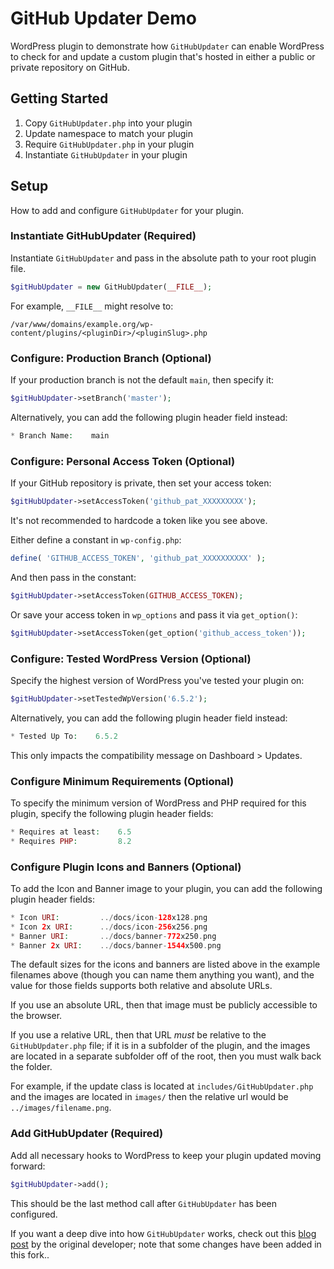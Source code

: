 # GitHub Updater Demo

WordPress plugin to demonstrate how `GitHubUpdater` can enable WordPress to check for and update a custom plugin that's hosted in either a public or private repository on GitHub.

## Getting Started

1. Copy `GitHubUpdater.php` into your plugin
2. Update namespace to match your plugin
3. Require `GitHubUpdater.php` in your plugin
4. Instantiate `GitHubUpdater` in your plugin

## Setup

How to add and configure `GitHubUpdater` for your plugin.

### Instantiate GitHubUpdater (Required)

Instantiate `GitHubUpdater` and pass in the absolute path to your root plugin file.

```php
$gitHubUpdater = new GitHubUpdater(__FILE__);
```

For example, `__FILE__` might resolve to:

```
/var/www/domains/example.org/wp-content/plugins/<pluginDir>/<pluginSlug>.php
```

### Configure: Production Branch (Optional)

If your production branch is not the default `main`, then specify it:

```php
$gitHubUpdater->setBranch('master');
```
Alternatively, you can add the following plugin header field instead:

```php
* Branch Name:    main
```

### Configure: Personal Access Token (Optional)

If your GitHub repository is private, then set your access token:

```php
$gitHubUpdater->setAccessToken('github_pat_XXXXXXXXX');
```

It's not recommended to hardcode a token like you see above.

Either define a constant in `wp-config.php`:

```php
define( 'GITHUB_ACCESS_TOKEN', 'github_pat_XXXXXXXXXX' );
```

And then pass in the constant:

```php
$gitHubUpdater->setAccessToken(GITHUB_ACCESS_TOKEN);
```

Or save your access token in `wp_options` and pass it via `get_option()`:

```php
$gitHubUpdater->setAccessToken(get_option('github_access_token'));
```

### Configure: Tested WordPress Version (Optional)

Specify the highest version of WordPress you've tested your plugin on:

```php
$gitHubUpdater->setTestedWpVersion('6.5.2');
```

Alternatively, you can add the following plugin header field instead:

```php
* Tested Up To:    6.5.2
```

This only impacts the compatibility message on Dashboard > Updates.

### Configure Minimum Requirements (Optional)

To specify the minimum version of WordPress and PHP required for this plugin, specify the following plugin header fields:

```php
* Requires at least:    6.5
* Requires PHP:         8.2
```

### Configure Plugin Icons and Banners (Optional)

To add the Icon and Banner image to your plugin, you can add the following plugin header fields:

```php
* Icon URI:         ../docs/icon-128x128.png
* Icon 2x URI:      ../docs/icon-256x256.png
* Banner URI:       ../docs/banner-772x250.png
* Banner 2x URI:    ../docs/banner-1544x500.png
```

The default sizes for the icons and banners are listed above in the example filenames above (though you can name them anything you want), and the value for those fields supports both relative and absolute URLs. 

If you use an absolute URL, then that image must be publicly accessible to the browser. 

If you use a relative URL, then that URL *must* be relative to the `GitHubUpdater.php` file; if it is in a subfolder of the plugin, and the images are located in a separate subfolder off of the root, then you must walk back the folder.

For example, if the update class is located at `includes/GitHubUpdater.php` and the images are located in `images/` then the relative url would be `../images/filename.png`. 

### Add GitHubUpdater (Required)

Add all necessary hooks to WordPress to keep your plugin updated moving forward:

```php
$gitHubUpdater->add();
```

This should be the last method call after `GitHubUpdater` has been configured.

If you want a deep dive into how `GitHubUpdater` works, check out this [blog post](https://ryansechrest.com/2024/04/how-to-enable-wordpress-to-update-your-custom-plugin-hosted-on-github/) by the original developer; note that some changes have been added in this fork..